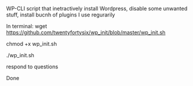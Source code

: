 WP-CLI script that inetractively install Wordpress, disable some unwanted stuff, install bucnh of plugins I use regurarily

In terminal:
wget https://github.com/twentyfortysix/wp_init/blob/master/wp_init.sh

chmod +x wp_init.sh

./wp_init.sh

respond to questions

Done
